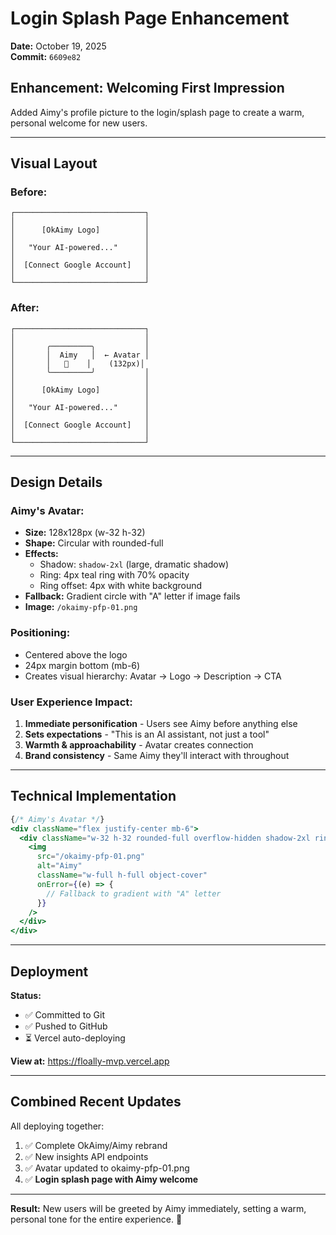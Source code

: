 # Login Splash Page Enhancement

**Date:** October 19, 2025  
**Commit:** `6609e82`

## Enhancement: Welcoming First Impression

Added Aimy's profile picture to the login/splash page to create a warm, personal welcome for new users.

---

## Visual Layout

### Before:
```
┌─────────────────────────────┐
│                             │
│      [OkAimy Logo]          │
│                             │
│   "Your AI-powered..."      │
│                             │
│  [Connect Google Account]   │
│                             │
└─────────────────────────────┘
```

### After:
```
┌─────────────────────────────┐
│                             │
│       ╭─────────╮           │
│       │  Aimy   │  ← Avatar │
│       │   🤖    │    (132px)│
│       ╰─────────╯           │
│                             │
│      [OkAimy Logo]          │
│                             │
│   "Your AI-powered..."      │
│                             │
│  [Connect Google Account]   │
│                             │
└─────────────────────────────┘
```

---

## Design Details

### Aimy's Avatar:
- **Size:** 128x128px (w-32 h-32)
- **Shape:** Circular with rounded-full
- **Effects:**
  - Shadow: `shadow-2xl` (large, dramatic shadow)
  - Ring: 4px teal ring with 70% opacity
  - Ring offset: 4px with white background
- **Fallback:** Gradient circle with "A" letter if image fails
- **Image:** `/okaimy-pfp-01.png`

### Positioning:
- Centered above the logo
- 24px margin bottom (mb-6)
- Creates visual hierarchy: Avatar → Logo → Description → CTA

### User Experience Impact:
1. **Immediate personification** - Users see Aimy before anything else
2. **Sets expectations** - "This is an AI assistant, not just a tool"
3. **Warmth & approachability** - Avatar creates connection
4. **Brand consistency** - Same Aimy they'll interact with throughout

---

## Technical Implementation

```jsx
{/* Aimy's Avatar */}
<div className="flex justify-center mb-6">
  <div className="w-32 h-32 rounded-full overflow-hidden shadow-2xl ring-4 ring-teal-200/70 ring-offset-4 ring-offset-white/80">
    <img 
      src="/okaimy-pfp-01.png" 
      alt="Aimy" 
      className="w-full h-full object-cover"
      onError={(e) => {
        // Fallback to gradient with "A" letter
      }}
    />
  </div>
</div>
```

---

## Deployment

**Status:** 
- ✅ Committed to Git
- ✅ Pushed to GitHub
- ⏳ Vercel auto-deploying

**View at:** https://floally-mvp.vercel.app

---

## Combined Recent Updates

All deploying together:
1. ✅ Complete OkAimy/Aimy rebrand
2. ✅ New insights API endpoints
3. ✅ Avatar updated to okaimy-pfp-01.png
4. ✅ **Login splash page with Aimy welcome**

---

**Result:** New users will be greeted by Aimy immediately, setting a warm, personal tone for the entire experience. 👋
